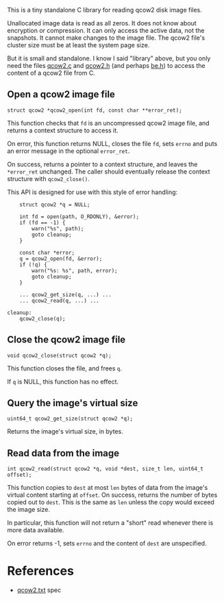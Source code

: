 
This is a tiny standalone C library for reading qcow2 disk image files.

Unallocated image data is read as all zeros.
It does not know about encryption or compression.
It can only access the active data, not the snapshots.
It cannot make changes to the image file.
The qcow2 file's cluster size must be at least the system page size.

But it is small and standalone.
I know I said "library" above, but
you only need the files [qcow2.c](qcow2.c) and [qcow2.h](qcow2.h)
(and perhaps [be.h](be.h))
to access the content of a qcow2 file from C.

Open a qcow2 image file
-

    struct qcow2 *qcow2_open(int fd, const char **error_ret);

This function checks that `fd` is an uncompressed qcow2 image file, and
returns a context structure to access it.

On error, this function returns NULL, closes the file `fd`, sets `errno` and
puts an error message in the optional `error_ret`.

On success, returns a pointer to a context structure, and leaves
the `*error_ret` unchanged.
The caller should eventually release the context structure with
`qcow2_close()`.

This API is designed for use with this style of error handling:

        struct qcow2 *q = NULL;
    
        int fd = open(path, O_RDONLY), &error);
        if (fd == -1) {
            warn("%s", path);
            goto cleanup;
        }
    
        const char *error;
        q = qcow2_open(fd, &error);
        if (!q) {
            warn("%s: %s", path, error);
            goto cleanup;
        }
    
        ... qcow2_get_size(q, ...) ...
        ... qcow2_read(q, ...) ...
    
    cleanup:
        qcow2_close(q);


Close the qcow2 image file
-

    void qcow2_close(struct qcow2 *q);

This function closes the file, and frees `q`.

If `q` is NULL, this function has no effect.

Query the image's virtual size
-

    uint64_t qcow2_get_size(struct qcow2 *q);

Returns the image's virtual size, in bytes.

Read data from the image
-

    int qcow2_read(struct qcow2 *q, void *dest, size_t len, uint64_t offset);

This function copies to `dest` at most `len` bytes of data
from the image's virtual content starting at `offset`.
On success, returns the number of bytes copied out to `dest`.
This is the same as `len` unless the copy would exceed the image size.

In particular, this function will not return a "short" read whenever there
is more data available.

On error returns -1, sets `errno` and the content of `dest` are unspecified.

References
=

 * [qcow2.txt](https://git.qemu.org/?p=qemu.git;a=blob;f=docs/interop/qcow2.txt) spec
